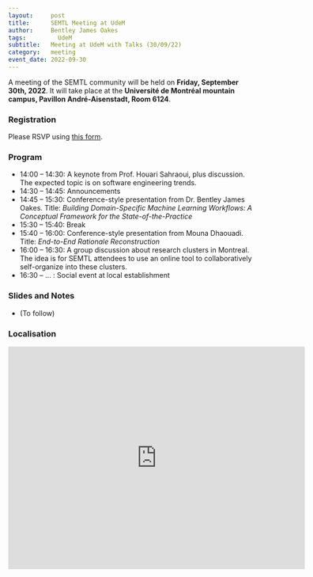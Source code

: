 ```yaml
---
layout:     post
title:      SEMTL Meeting at UdeM
author:     Bentley James Oakes
tags: 		  UdeM
subtitle:  	Meeting at UdeM with Talks (30/09/22)
category:   meeting
event_date: 2022-09-30
---
```


A meeting of the SEMTL community will be held on **Friday, September 30th, 2022**. It will take place at the **Université de Montréal mountain campus, Pavillon André-Aisenstadt, Room 6124**.

### Registration

Please RSVP using [this form](https://docs.google.com/spreadsheets/d/1fG5uRQbvPufsGLUAnelnuzTSneUVe6L1RDAD7ZTWeIE/edit?usp=sharing).

### Program

* 14:00 – 14:30: A keynote from Prof. Houari Sahraoui, plus discussion. The expected topic is on software engineering trends.
* 14:30 – 14:45: Announcements
* 14:45 – 15:30: Conference-style presentation from Dr. Bentley James Oakes. Title: _Building Domain-Specific Machine
 Learning Workflows: A Conceptual Framework for the State-of-the-Practice_
* 15:30 – 15:40: Break
* 15:40 – 16:00: Conference-style presentation from Mouna Dhaouadi. Title: _End-to-End Rationale Reconstruction_
* 16:00 – 16:30: A group discussion about research clusters in Montreal. The idea is for SEMTL attendees to use an online tool to collaboratively self-organize into these clusters.
* 16:30 – ... : Social event at local establishment

### Slides and Notes

- (To follow)

### Localisation

<iframe src="https://www.google.com/maps/embed?pb=!1m18!1m12!1m3!1d1813.2859713793487!2d-73.6163897524083!3d45.50063506506699!2m3!1f0!2f0!3f0!3m2!1i1024!2i768!4f13.1!3m3!1m2!1s0x4cc919f308df50f9%3A0x1c5cdca60001c62e!2sUdeM%20%E2%80%93%20Pavillon%20Andr%C3%A9-Aisenstadt!5e0!3m2!1sen!2sca!4v1664221637580!5m2!1sen!2sca" width="600" height="450" style="border:0;" allowfullscreen="" loading="lazy" referrerpolicy="no-referrer-when-downgrade"></iframe>